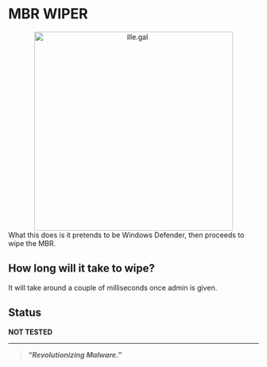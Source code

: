# MBR WIPER
<center>
<img src="https://files.catbox.moe/als1v7.png" alt="ille.gal" width="400">
</center>
What this does is it pretends to be Windows Defender, then proceeds to wipe the MBR.

## How long will it take to wipe?

It will take around a couple of milliseconds once admin is given.

## Status

**NOT TESTED**

---

>  **_“Revolutionizing Malware.”_**
